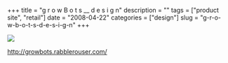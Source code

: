 +++
title = "g r o w B o t s __  d e s i g n"
description = ""
tags = ["product site", "retail"]
date = "2008-04-22"
categories = ["design"]
slug = "g-r-o-w-b-o-t-s-d-e-s-i-g-n"
+++


 

  <div id="screens-thumbs" class="clearfix">
    <div class="txt-center" id="design-submission"><a href="http://growbots.rabblerouser.com/"><img id='bluga-thumbnail-1213' class='bluga-thumbnail large' src='http://media.konigi.com/bluga/
wt480dc1be36a0b_0.jpg'/></a></div>  
  </div>   
<p><a href="http://growbots.rabblerouser.com/">http://growbots.rabblerouser.com/</a></p>




